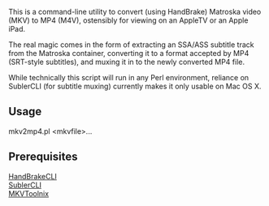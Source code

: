 This is a command-line utility to convert (using HandBrake) Matroska video (MKV) to MP4 (M4V), ostensibly for viewing on an AppleTV or an Apple iPad.

The real magic comes in the form of extracting an SSA/ASS subtitle track from the Matroska container, converting it to a format accepted by MP4 (SRT-style subtitles), and muxing it in to the newly converted MP4 file.

While technically this script will run in any Perl environment, reliance on SublerCLI (for subtitle muxing) currently makes it only usable on Mac OS X.

Usage
-----
mkv2mp4.pl \<mkvfile\>...

Prerequisites
-------------
[HandBrakeCLI](http://handbrake.fr/)  
[SublerCLI](http://code.google.com/p/subler/)  
[MKVToolnix](http://www.bunkus.org/videotools/mkvtoolnix/)
